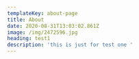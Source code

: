 ```yaml
---
templateKey: about-page
title: About
date: 2020-08-31T13:03:02.861Z
image: /img/2472596.jpg
heading: test1
description: 'this is just for test one '
---
```


